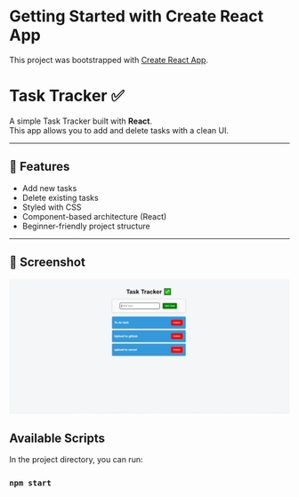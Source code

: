 # Getting Started with Create React App

This project was bootstrapped with [Create React App](https://github.com/facebook/create-react-app).

# Task Tracker ✅

A simple Task Tracker built with **React**.  
This app allows you to add and delete tasks with a clean UI.

---

## 🚀 Features
- Add new tasks
- Delete existing tasks
- Styled with CSS
- Component-based architecture (React)
- Beginner-friendly project structure

---
## 📸 Screenshot

![Task Tracker Screenshot](https://github.com/MuhammadAbbasR/TaskList/blob/9f04d39e48f35d191173680234c9b1576bb17d79/blu1.PNG)

## Available Scripts

In the project directory, you can run:

### `npm start`
